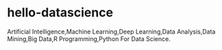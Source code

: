 # hello-datascience
Artificial Intelligence,Machine Learning,Deep Learning,Data Analysis,Data Mining,Big Data,R Programming,Python For Data Science.
